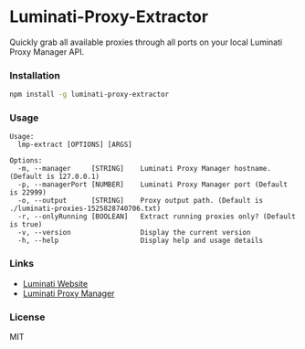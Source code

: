# Luminati-Proxy-Extractor

Quickly grab all available proxies through all ports on your local Luminati Proxy Manager API.

### Installation
```bash
npm install -g luminati-proxy-extractor
```

### Usage
```
Usage:
  lmp-extract [OPTIONS] [ARGS]

Options:
  -m, --manager     [STRING]    Luminati Proxy Manager hostname. (Default is 127.0.0.1)
  -p, --managerPort [NUMBER]    Luminati Proxy Manager port (Default is 22999)
  -o, --output      [STRING]    Proxy output path. (Default is ./luminati-proxies-1525828740706.txt)
  -r, --onlyRunning [BOOLEAN]   Extract running proxies only? (Default is true)
  -v, --version                 Display the current version
  -h, --help                    Display help and usage details
```

### Links
- [Luminati Website](https://luminati.io)
- [Luminati Proxy Manager](https://github.com/luminati-io/luminati-proxy)

### License
MIT